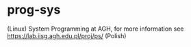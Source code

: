 prog-sys
========

(Linux) System Programming at AGH,
for more information see https://lab.iisg.agh.edu.pl/proj/ps/ (Polish)
